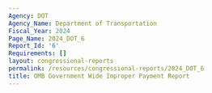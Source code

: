```yaml
---
Agency: DOT
Agency_Name: Department of Transportation
Fiscal_Year: 2024
Page_Name: 2024_DOT_6
Report_Id: '6'
Requirements: []
layout: congressional-reports
permalink: /resources/congressional-reports/2024_DOT_6
title: OMB Government Wide Improper Payment Report
---
```

